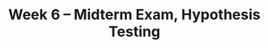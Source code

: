 ---
    title: Week 6 – Midterm Exam, Hypothesis Testing
    weekNumber: 6
    days:
      - date: 2022-2-7
        events:
          "**LEC 15**{: .label .label-lecture } [Hypothesis Testing](http://datahub.ucsd.edu/user-redirect/git-sync?repo=https://github.com/dsc-courses/dsc10-2022-wi&subPath=lectures/lec15/lecture.ipynb) [🎥](https://www.youtube.com/playlist?list=PLDNbnocpJUhb5cDzt-Ukg7LnymIlDSX_N)":
            "[Note 21](https://notes.dsc10.com/05-hypothesis_testing/1_hypothesis_tests.html)"
                
          "**DIS 5**{: .label .label-disc } [Midterm Review](http://datahub.ucsd.edu/user-redirect/git-sync?repo=https://github.com/dsc-courses/dsc10-2022-wi&subPath=discussions/05-midterm_review/) [🎥](https://www.youtube.com/playlist?list=PLDNbnocpJUhY0LQfu6y8GfJ0Gh3NieVWZ)":
      - date: 2022-2-9
        events:
          
          "**Exam**{: .label .label-exam } **Midterm Exam (remote, during class)**":
      - date: 2022-2-11
        events:
          "**LEC 16**{: .label .label-lecture } [Hypothesis Testing, Continued](http://datahub.ucsd.edu/user-redirect/git-sync?repo=https://github.com/dsc-courses/dsc10-2022-wi&subPath=lectures/lec16/lecture.ipynb) [🎥](https://www.youtube.com/playlist?list=PLDNbnocpJUhbGTqrcbvVYWCBm4WfbgP1X)":
            "[Note 21](https://notes.dsc10.com/05-hypothesis_testing/1_hypothesis_tests.html), [CIT 11.2](https://inferentialthinking.com/chapters/11/2/Multiple_Categories.html)"
      - date: 2022-2-12
        events:
          "**PROJ**{: .label .label-proj } Midterm Project (due 2/12) ([pair programming](../pair-programming))":
---